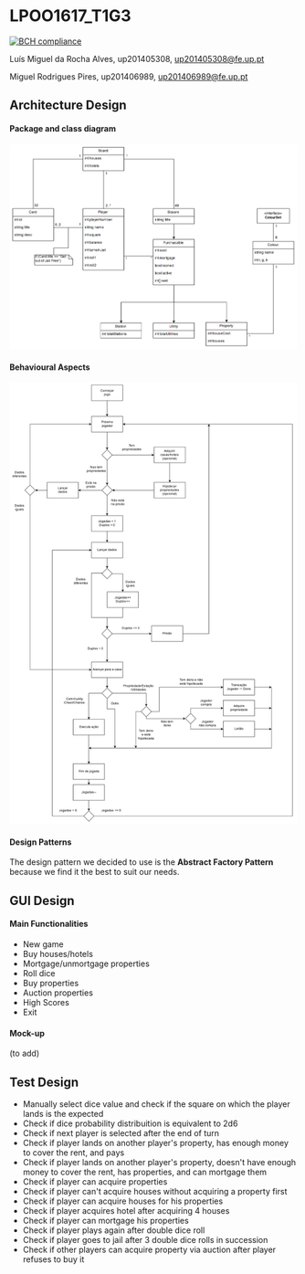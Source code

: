 # LPOO1617_T1G3

[![BCH compliance](https://bettercodehub.com/edge/badge/gitinho/LPOO1617_T1G3?token=a9f436d5baec9e7f75c180d9acd03253f89cb92e)](https://bettercodehub.com/)

Luís Miguel da Rocha Alves, up201405308, up201405308@fe.up.pt

Miguel Rodrigues Pires, up201406989, up201406989@fe.up.pt


## Architecture Design
#### Package and class diagram
![Package and class diagram](Classes.png)
#### Behavioural Aspects
![Behavioural Aspects](Behavioural%20Aspects.png)
#### Design Patterns
The design pattern we decided to use is the **Abstract Factory Pattern** because we find it the best to suit our needs.
## GUI Design
#### Main Functionalities
- New game
 - Buy houses/hotels
 - Mortgage/unmortgage properties
 - Roll dice
 - Buy properties
 - Auction properties
- High Scores
- Exit
#### Mock-up
(to add)
## Test Design
- Manually select dice value and check if the square on which the player lands is the expected
- Check if dice probability distribuition is equivalent to 2d6
- Check if next player is selected after the end of turn
- Check if player lands on another player's property, has enough money to cover the rent, and pays
- Check if player lands on another player's property, doesn't have enough money to cover the rent, has properties, and can mortgage them
- Check if player can acquire properties
- Check if player can't acquire houses without acquiring a property first
- Check if player can acquire houses for his properties
- Check if player acquires hotel after acquiring 4 houses
- Check if player can mortgage his properties
- Check if player plays again after double dice roll
- Check if player goes to jail after 3 double dice rolls in succession
- Check if other players can acquire property via auction after player refuses to buy it
